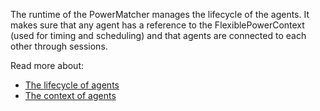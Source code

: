 The runtime of the PowerMatcher manages the lifecycle of the agents. It makes sure that any agent has a reference to the FlexiblePowerContext (used for timing and scheduling) and that agents are connected to each other through sessions.

Read more about:
- [The lifecycle of agents](Lifecycle)
- [The context of agents](FlexiblePowerContext)